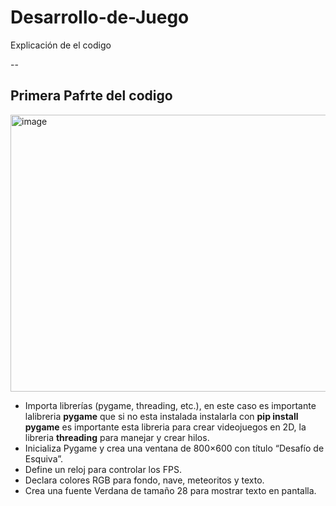 # Desarrollo-de-Juego
Explicación de el codigo

--
## Primera Pafrte del codigo
<img width="578" height="443" alt="image" src="https://github.com/user-attachments/assets/f2df5b73-0dd1-476d-b0cc-350f538d2037" />

- Importa librerías (pygame, threading, etc.), en este caso es importante lalibreria  **pygame** que si no esta instalada instalarla con **pip install pygame** es importante esta libreria para crear videojuegos en 2D, la libreria **threading** para manejar y crear hilos.
- Inicializa Pygame y crea una ventana de 800×600 con título “Desafío de Esquiva”.
- Define un reloj para controlar los FPS.
- Declara colores RGB para fondo, nave, meteoritos y texto.
- Crea una fuente Verdana de tamaño 28 para mostrar texto en pantalla.
